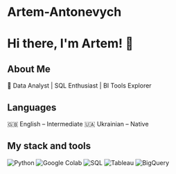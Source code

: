 # Artem-Antonevych

# Hi there, I'm Artem! 👋

## About Me

🔹 Data Analyst | SQL Enthusiast | BI Tools Explorer

## Languages

🇬🇧 English – Intermediate
🇺🇦 Ukrainian – Native


## My stack and tools
![Python](https://github.com/user-attachments/assets/4564c652-963c-4b9f-989f-ee874dd475df)
![Google Colab](https://github.com/user-attachments/assets/ebf7c3f7-abec-4d2c-b9e1-4e941546dbed)
![SQL](https://github.com/user-attachments/assets/c8e7b2a8-abde-4b10-8b94-f3085fd2a7df)
![Tableau](https://img.shields.io/badge/Tableau-E97627?style=for-the-badge&logo=tableau&logoColor=white)
![BigQuery](https://img.shields.io/badge/BigQuery-4285F4?style=for-the-badge&logo=googlecloud&logoColor=white)







